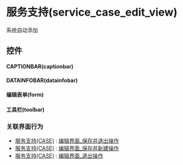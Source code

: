 # 服务支持(service_case_edit_view)  <!-- {docsify-ignore-all} -->


系统自动添加



## 控件
#### CAPTIONBAR(captionbar)
#### DATAINFOBAR(datainfobar)
#### 编辑表单(form)
#### 工具栏(toolbar)


### 关联界面行为
  * [服务支持(CASE)](module/crm/service_case) : [编辑界面_保存并退出操作](module/crm/service_case#界面行为)
  * [服务支持(CASE)](module/crm/service_case) : [编辑界面_保存并新建操作](module/crm/service_case#界面行为)
  * [服务支持(CASE)](module/crm/service_case) : [编辑界面_退出操作](module/crm/service_case#界面行为)

<script>
 const { createApp } = Vue
  createApp({
    data() {
      return {

      }
    }
  }).use(ElementPlus).mount('#app')
</script>